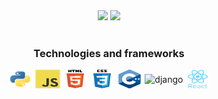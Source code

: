
<div align="center">
<a hrf="https://github.com/amipedro">

 <img height="180em" src="https://github-readme-stats.vercel.app/api?username=amipedro&show_icons=true&theme=github_dark&include_all_commits=true&count_private=true"/>
  <img height="180em" src="https://github-readme-stats.vercel.app/api/top-langs/?username=amipedro&layout=compact&langs_count=7&theme=github_dark"/>
</div>


<div align="center" style="display: inline_block"><br>
<h3>Technologies and frameworks</h3>
<img align="center" height="30" width="40" src="https://raw.githubusercontent.com/devicons/devicon/master/icons/python/python-original.svg" alt="python"/>

<img align="center" height="30" width="40" src="https://raw.githubusercontent.com/devicons/devicon/master/icons/javascript/javascript-original.svg" alt="javascript"/>

<img align="center" height="30" width="40" src="https://raw.githubusercontent.com/devicons/devicon/master/icons/html5/html5-original-wordmark.svg" alt="html5"/>

<img align="center" height="30" width="40" src="https://raw.githubusercontent.com/devicons/devicon/master/icons/css3/css3-original-wordmark.svg" alt="css3"/>

<img align="center" height="30" width="40" src="https://raw.githubusercontent.com/devicons/devicon/master/icons/cplusplus/cplusplus-original.svg" alt="cplusplus"/>

<img align="center" height="30" width="40" src="https://cdn.worldvectorlogo.com/logos/django.svg" alt="django"/>

<img align="center" height="30" width="40" src="https://raw.githubusercontent.com/devicons/devicon/master/icons/react/react-original-wordmark.svg" alt="react"/>

</div>
